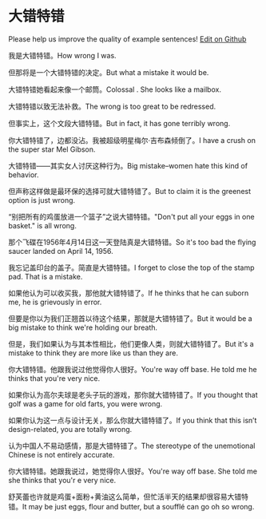 # 大错特错

Please help us improve the quality of example sentences! [Edit on Github](https://github.com/jiyushe/jiyu-example-sentence-source/blob/main/chinese/dacuotecuo.md)

<p><span class="chinese">我是大错特错。</span><span class="english">How wrong I was.</span></p>

<p><span class="chinese">但那将是一个大错特错的决定。</span><span class="english">But what a mistake it would be.</span></p>

<p><span class="chinese">大错特错她看起来像一个邮筒。</span><span class="english">Colossal . She looks like a mailbox.</span></p>

<p><span class="chinese">大错特错以致无法补救。</span><span class="english">The wrong is too great to be redressed.</span></p>

<p><span class="chinese">但事实上，这个文段大错特错。</span><span class="english">But in fact, it has gone terribly wrong.</span></p>

<p><span class="chinese">你大错特错了，边都没沾。我被超级明星梅尔·吉布森倾倒了。</span><span class="english">I have a crush on the super star Mel Gibson.</span></p>

<p><span class="chinese">大错特错——其实女人讨厌这种行为。</span><span class="english">Big mistake–women hate this kind of behavior.</span></p>

<p><span class="chinese">但声称这样做是最环保的选择可就大错特错了。</span><span class="english">But to claim it is the greenest option is just wrong.</span></p>

<p><span class="chinese">“别把所有的鸡蛋放进一个篮子”之说大错特错。</span><span class="english">"Don't put all your eggs in one basket." is all wrong.</span></p>

<p><span class="chinese">那个飞碟在1956年4月14日这一天登陆真是大错特错。</span><span class="english">So it's too bad the flying saucer landed on April 14, 1956.</span></p>

<p><span class="chinese">我忘记盖印台的盖子。简直是大错特错。</span><span class="english">I forget to close the top of the stamp pad. That is a mistake.</span></p>

<p><span class="chinese">如果他认为可以收买我，那他就大错特错了。</span><span class="english">If he thinks that he can suborn me, he is grievously in error.</span></p>

<p><span class="chinese">但要是你以为我们正翘首以待这个结果，那就是大错特错了。</span><span class="english">But it would be a big mistake to think we're holding our breath.</span></p>

<p><span class="chinese">但是，我们如果认为与其本性相比，他们更像人类，则就大错特错了。</span><span class="english">But it's a mistake to think they are more like us than they are.</span></p>

<p><span class="chinese">你大错特错。他跟我说过他觉得你人很好。</span><span class="english">You're way off base. He told me he thinks that you're very nice.</span></p>

<p><span class="chinese">如果你认为高尔夫球是老头子玩的游戏，那你就大错特错了。</span><span class="english">If you thought that golf was a game for old farts, you were wrong.</span></p>

<p><span class="chinese">如果你认为这一点与设计无关，那么你就大错特错了。</span><span class="english">If you think that this isn’t design-related, you are totally wrong.</span></p>

<p><span class="chinese">认为中国人不易动感情，那是大错特错了。</span><span class="english">The stereotype of the unemotional Chinese is not entirely accurate.</span></p>

<p><span class="chinese">你大错特错。她跟我说过，她觉得你人很好。</span><span class="english">You're way off base. She told me she thinks that you'r e very nice.</span></p>

<p><span class="chinese">舒芙蕾也许就是鸡蛋+面粉+黄油这么简单，但忙活半天的结果却很容易大错特错。</span><span class="english">It may be just eggs, flour and butter, but a soufflé can go oh so wrong.</span></p>


